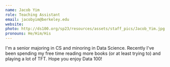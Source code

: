 ```yaml
---
name: Jacob Yim
role: Teaching Assistant
email: jacobyim@berkeley.edu
website: 
photo: http://ds100.org/sp23/resources/assets/staff_pics/Jacob_Yim.jpg
pronouns: He/Him/His
---
```

I'm a senior majoring in CS and minoring in Data Science. Recently I've been spending my free time reading more books (or at least trying to) and playing a lot of TFT. Hope you enjoy Data 100!

